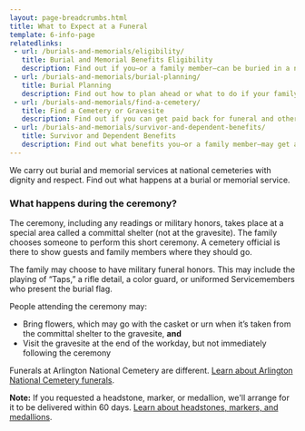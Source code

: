 ```yaml
---
layout: page-breadcrumbs.html
title: What to Expect at a Funeral
template: 6-info-page
relatedlinks:  
 - url: /burials-and-memorials/eligibility/
   title: Burial and Memorial Benefits Eligibility
   description: Find out if you—or a family member—can be buried in a national VA cemetery or get other burial honors.
 - url: /burials-and-memorials/burial-planning/
   title: Burial Planning
   description: Find out how to plan ahead or what to do if your family member has just died.
 - url: /burials-and-memorials/find-a-cemetery/
   title: Find a Cemetery or Gravesite
   description: Find out if you can get paid back for funeral and other burial costs.
 - url: /burials-and-memorials/survivor-and-dependent-benefits/
   title: Survivor and Dependent Benefits
   description: Find out what benefits you—or a family member—may get after the loss of a Veteran.
---
```


We carry out burial and memorial services at national cemeteries with dignity and respect. Find out what happens at a burial or memorial service. 

### What happens during the ceremony?

The ceremony, including any readings or military honors, takes place at a special area called a committal shelter (not at the gravesite). The family chooses someone to perform this short ceremony. A cemetery official is there to show guests and family members where they should go. 

The family may choose to have military funeral honors. This may include the playing of “Taps,” a rifle detail, a color guard, or uniformed Servicemembers who present the burial flag. 

People attending the ceremony may:
- Bring flowers, which may go with the casket or urn when it’s taken from the committal shelter to the gravesite, **and**
- Visit the gravesite at the end of the workday, but not immediately following the ceremony

Funerals at Arlington National Cemetery are different. [Learn about Arlington National Cemetery funerals](http://www.arlingtoncemetery.mil/Funerals/About-Funerals). 

**Note:** If you requested a headstone, marker, or medallion, we'll arrange for it to be delivered within 60 days. [Learn about headstones, markers, and medallions](/burials-and-memorials/burial-planning/headstones-markers-medallions/).

